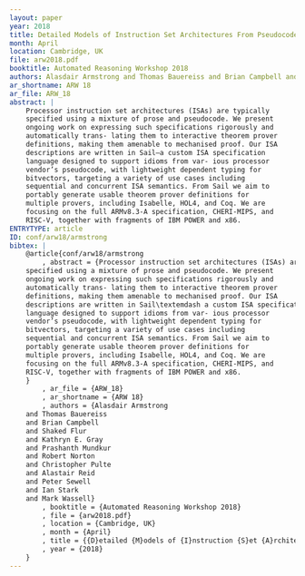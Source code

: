 ```yaml
---
layout: paper
year: 2018
title: Detailed Models of Instruction Set Architectures From Pseudocode to Formal Semantics
month: April
location: Cambridge, UK
file: arw2018.pdf
booktitle: Automated Reasoning Workshop 2018
authors: Alasdair Armstrong and Thomas Bauereiss and Brian Campbell and Shaked Flur and Kathryn E. Gray and Prashanth Mundkur and Robert Norton and Christopher Pulte and Alastair Reid and Peter Sewell and Ian Stark and Mark Wassell
ar_shortname: ARW 18
ar_file: ARW_18
abstract: |
    Processor instruction set architectures (ISAs) are typically
    specified using a mixture of prose and pseudocode. We present
    ongoing work on expressing such specifications rigorously and
    automatically trans- lating them to interactive theorem prover
    definitions, making them amenable to mechanised proof. Our ISA
    descriptions are written in Sail—a custom ISA specification
    language designed to support idioms from var- ious processor
    vendor’s pseudocode, with lightweight dependent typing for
    bitvectors, targeting a variety of use cases including
    sequential and concurrent ISA semantics. From Sail we aim to
    portably generate usable theorem prover definitions for
    multiple provers, including Isabelle, HOL4, and Coq. We are
    focusing on the full ARMv8.3-A specification, CHERI-MIPS, and
    RISC-V, together with fragments of IBM POWER and x86.
ENTRYTYPE: article
ID: conf/arw18/armstrong
bibtex: |
    @article{conf/arw18/armstrong
        , abstract = {Processor instruction set architectures (ISAs) are typically
    specified using a mixture of prose and pseudocode. We present
    ongoing work on expressing such specifications rigorously and
    automatically trans- lating them to interactive theorem prover
    definitions, making them amenable to mechanised proof. Our ISA
    descriptions are written in Sail\textemdash a custom ISA specification
    language designed to support idioms from var- ious processor
    vendor’s pseudocode, with lightweight dependent typing for
    bitvectors, targeting a variety of use cases including
    sequential and concurrent ISA semantics. From Sail we aim to
    portably generate usable theorem prover definitions for
    multiple provers, including Isabelle, HOL4, and Coq. We are
    focusing on the full ARMv8.3-A specification, CHERI-MIPS, and
    RISC-V, together with fragments of IBM POWER and x86.
    }
        , ar_file = {ARW_18}
        , ar_shortname = {ARW 18}
        , authors = {Alasdair Armstrong
    and Thomas Bauereiss
    and Brian Campbell
    and Shaked Flur
    and Kathryn E. Gray
    and Prashanth Mundkur
    and Robert Norton
    and Christopher Pulte
    and Alastair Reid
    and Peter Sewell
    and Ian Stark
    and Mark Wassell}
        , booktitle = {Automated Reasoning Workshop 2018}
        , file = {arw2018.pdf}
        , location = {Cambridge, UK}
        , month = {April}
        , title = {{D}etailed {M}odels of {I}nstruction {S}et {A}rchitectures: {F}rom {P}seudocode to {F}ormal {S}emantics}
        , year = {2018}
    }
---
```

